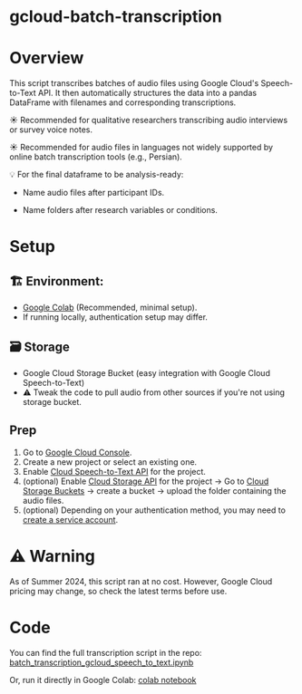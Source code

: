 # gcloud-batch-transcription
# Overview

This script transcribes batches of audio files using Google Cloud's Speech-to-Text API. It then automatically structures the data into a pandas DataFrame with filenames and corresponding transcriptions.

☀️ Recommended for qualitative researchers transcribing audio interviews or survey voice notes.

☀️ Recommended for audio files in languages not widely supported by online batch transcription tools (e.g., Persian). 

💡 For the final dataframe to be analysis-ready:
- Name audio files after participant IDs.

- Name folders after research variables or conditions.


# Setup

## 🏗️ Environment:
- [Google Colab](https://colab.research.google.com/) (Recommended, minimal setup).
- If running locally, authentication setup may differ.

## 🗃️ Storage
- Google Cloud Storage Bucket (easy integration with Google Cloud Speech-to-Text)
- ⚠️ Tweak the code to pull audio from other sources if you're not using storage bucket.

## Prep

1. Go to [Google Cloud Console](https://console.cloud.google.com/).
2. Create a new project or select an existing one.
3. Enable [Cloud Speech-to-Text API](https://console.cloud.google.com/apis/library/speech.googleapis.com?) for the project.
4. (optional) Enable [Cloud Storage API](https://console.cloud.google.com/apis/library/storage-component.googleapis.com?) for the project -> Go to [Cloud Storage Buckets](https://console.cloud.google.com/storage/) -> create a bucket -> upload the folder containing the audio files.
5. (optional) Depending on your authentication method, you may need to [create a service account](https://cloud.google.com/iam/docs/service-accounts-create).

# ⚠️ Warning
As of Summer 2024, this script ran at no cost. However, Google Cloud pricing may change, so check the latest terms before use.

# Code

You can find the full transcription script in the repo: [batch_transcription_gcloud_speech_to_text.ipynb](batch_transcription_gcloud_speech_to_text.ipynb)

Or, run it directly in Google Colab: [colab notebook](https://colab.research.google.com/drive/1lFz0DOkhqIpX85Ddb3haEDC-XjQQBKnD?usp=sharing)


